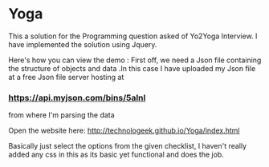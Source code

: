 # Yoga
This  a solution for the Programming question asked of Yo2Yoga Interview.
I have implemented the solution using Jquery.

Here's how you can view the demo :
First off, we need a Json file containing the structure of objects and data .In this case I have uploaded my Json file at a free Json file server hosting at  <b><h3>https://api.myjson.com/bins/5alnl</h3></b>  from where I'm parsing the data


Open the website here:
http://technologeek.github.io/Yoga/index.html

Basically just select the options from the given checklist, I haven't really added any css in this as its basic yet functional and does the job.


